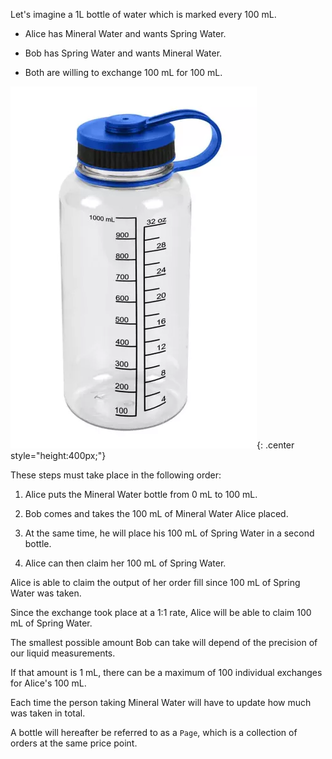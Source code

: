 
Let's imagine a 1L bottle of water which is marked every 100 mL.

* Alice has Mineral Water and wants Spring Water.

* Bob has Spring Water and wants Mineral Water.

* Both are willing to exchange 100 mL for 100 mL.

![Screenshot](water-bottle-1.webp){: .center style="height:400px;"}

These steps must take place in the following order:

1. Alice puts the Mineral Water bottle from 0 mL to 100 mL.

2. Bob comes and takes the 100 mL of Mineral Water Alice placed.

3. At the same time, he will place his 100 mL of Spring Water in a second bottle.

4. Alice can then claim her 100 mL of Spring Water.

Alice is able to claim the output of her order fill since 100 mL of Spring Water was taken.

Since the exchange took place at a 1:1 rate, Alice will be able to claim 100 mL of Spring Water.

The smallest possible amount Bob can take will depend of the precision of our liquid measurements.

If that amount is 1 mL, there can be a maximum of 100 individual exchanges for Alice's 100 mL.

Each time the person taking Mineral Water will have to update how much was taken in total.

A bottle will hereafter be referred to as a `Page`, which is a collection of orders at the same price point.